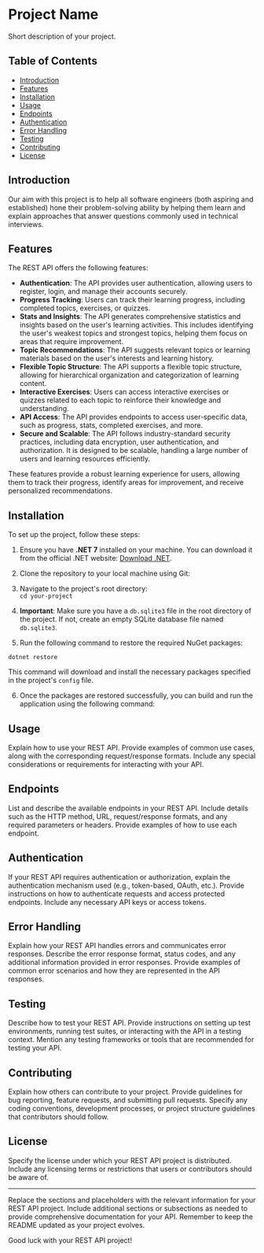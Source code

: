 # Project Name

Short description of your project.

## Table of Contents

- [Introduction](#introduction)
- [Features](#features)
- [Installation](#installation)
- [Usage](#usage)
- [Endpoints](#endpoints)
- [Authentication](#authentication)
- [Error Handling](#error-handling)
- [Testing](#testing)
- [Contributing](#contributing)
- [License](#license)

## Introduction

Our aim with this project is to help all software engineers (both aspiring and established) hone their problem-solving ability by helping them learn and explain approaches that answer questions commonly used in technical interviews.

## Features

The REST API offers the following features:

- **Authentication**: The API provides user authentication, allowing users to register, login, and manage their accounts securely.
- **Progress Tracking**: Users can track their learning progress, including completed topics, exercises, or quizzes.
- **Stats and Insights**: The API generates comprehensive statistics and insights based on the user's learning activities. This includes identifying the user's weakest topics and strongest topics, helping them focus on areas that require improvement.
- **Topic Recommendations**: The API suggests relevant topics or learning materials based on the user's interests and learning history.
- **Flexible Topic Structure**: The API supports a flexible topic structure, allowing for hierarchical organization and categorization of learning content.
- **Interactive Exercises**: Users can access interactive exercises or quizzes related to each topic to reinforce their knowledge and understanding.
- **API Access**: The API provides endpoints to access user-specific data, such as progress, stats, completed exercises, and more.
- **Secure and Scalable**: The API follows industry-standard security practices, including data encryption, user authentication, and authorization. It is designed to be scalable, handling a large number of users and learning resources efficiently.

These features provide a robust learning experience for users, allowing them to track their progress, identify areas for improvement, and receive personalized recommendations.


## Installation

To set up the project, follow these steps:

1. Ensure you have **.NET 7** installed on your machine. You can download it from the official .NET website: [Download .NET](https://dotnet.microsoft.com/download/dotnet/7).

2. Clone the repository to your local machine using Git:
3. Navigate to the project's root directory:  
`cd your-project`

4. **Important**: Make sure you have a `db.sqlite3` file in the root directory of the project. If not, create an empty SQLite database file named `db.sqlite3`.

5. Run the following command to restore the required NuGet packages:

```dotnet restore```

This command will download and install the necessary packages specified in the project's `config` file.

6. Once the packages are restored successfully, you can build and run the application using the following command:



## Usage

Explain how to use your REST API. Provide examples of common use cases, along with the corresponding request/response formats. Include any special considerations or requirements for interacting with your API.

## Endpoints

List and describe the available endpoints in your REST API. Include details such as the HTTP method, URL, request/response formats, and any required parameters or headers. Provide examples of how to use each endpoint.

## Authentication

If your REST API requires authentication or authorization, explain the authentication mechanism used (e.g., token-based, OAuth, etc.). Provide instructions on how to authenticate requests and access protected endpoints. Include any necessary API keys or access tokens.

## Error Handling

Explain how your REST API handles errors and communicates error responses. Describe the error response format, status codes, and any additional information provided in error responses. Provide examples of common error scenarios and how they are represented in the API responses.

## Testing

Describe how to test your REST API. Provide instructions on setting up test environments, running test suites, or interacting with the API in a testing context. Mention any testing frameworks or tools that are recommended for testing your API.

## Contributing

Explain how others can contribute to your project. Provide guidelines for bug reporting, feature requests, and submitting pull requests. Specify any coding conventions, development processes, or project structure guidelines that contributors should follow.

## License

Specify the license under which your REST API project is distributed. Include any licensing terms or restrictions that users or contributors should be aware of.

---

Replace the sections and placeholders with the relevant information for your REST API project. Include additional sections or subsections as needed to provide comprehensive documentation for your API. Remember to keep the README updated as your project evolves.

Good luck with your REST API project!
